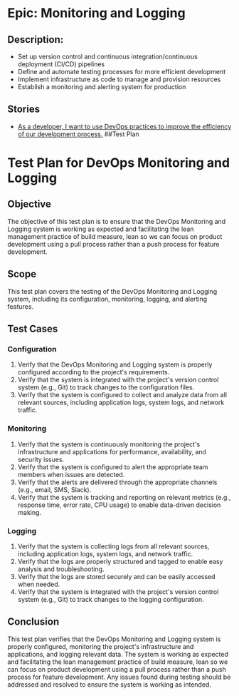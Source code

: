 # Epic: Monitoring and Logging
## Description:
* Set up version control and continuous integration/continuous deployment (CI/CD) pipelines 
* Define and automate testing processes for more efficient development 
* Implement infrastructure as code to manage and provision resources 
* Establish a monitoring and alerting system for production
## Stories
* [As a developer, I want to use DevOps practices to improve the efficiency of our development process.](stories/story_DevOps.md)
##Test Plan
# Test Plan for DevOps Monitoring and Logging

## Objective
The objective of this test plan is to ensure that the DevOps Monitoring and Logging system is working as expected and facilitating the lean management practice of build measure, lean so we can focus on product development using a pull process rather than a push process for feature development.

## Scope
This test plan covers the testing of the DevOps Monitoring and Logging system, including its configuration, monitoring, logging, and alerting features.

## Test Cases

### Configuration
1. Verify that the DevOps Monitoring and Logging system is properly configured according to the project's requirements.
2. Verify that the system is integrated with the project's version control system (e.g., Git) to track changes to the configuration files.
3. Verify that the system is configured to collect and analyze data from all relevant sources, including application logs, system logs, and network traffic.

### Monitoring
1. Verify that the system is continuously monitoring the project's infrastructure and applications for performance, availability, and security issues.
2. Verify that the system is configured to alert the appropriate team members when issues are detected.
3. Verify that the alerts are delivered through the appropriate channels (e.g., email, SMS, Slack).
4. Verify that the system is tracking and reporting on relevant metrics (e.g., response time, error rate, CPU usage) to enable data-driven decision making.

### Logging
1. Verify that the system is collecting logs from all relevant sources, including application logs, system logs, and network traffic.
2. Verify that the logs are properly structured and tagged to enable easy analysis and troubleshooting.
3. Verify that the logs are stored securely and can be easily accessed when needed.
4. Verify that the system is integrated with the project's version control system (e.g., Git) to track changes to the logging configuration.

## Conclusion
This test plan verifies that the DevOps Monitoring and Logging system is properly configured, monitoring the project's infrastructure and applications, and logging relevant data. The system is working as expected and facilitating the lean management practice of build measure, lean so we can focus on product development using a pull process rather than a push process for feature development. Any issues found during testing should be addressed and resolved to ensure the system is working as intended.
